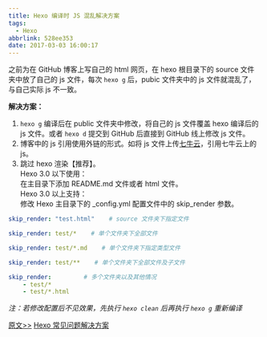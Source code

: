 ```yaml
---
title: Hexo 编译时 JS 混乱解决方案
tags:
  - Hexo
abbrlink: 528ee353
date: 2017-03-03 16:00:17
---
```


之前为在 GitHub 博客上写自己的 html 网页，在 hexo 根目录下的 source 文件夹中放了自己的 js 文件，每次 `hexo g` 后，pubic 文件夹中的 js 文件就混乱了，与自己实际 js 不一致。

**解决方案：**
1. `hexo g` 编译后在 public 文件夹中修改，将自己的 js 文件覆盖 hexo 编译后的 js 文件。或者 `hexo d` 提交到 GitHub 后直接到 GitHub 线上修改 js 文件。
2. 博客中的 js 引用使用外链的形式。如将 js 文件上传[七牛云](http://www.qiniu.com/)，引用七牛云上的 js。
3. 跳过 hexo 渲染【推荐】。<br>Hexo 3.0 以下使用：<br>在主目录下添加 README.md 文件或者 html 文件。<br>Hexo 3.0 以上支持：<br>修改 Hexo 主目录下的 _config.yml 配置文件中的 skip_render 参数。

<!-- more -->

``` yaml
skip_render: "test.html"    # source 文件夹下指定文件

skip_render: test/*    # 单个文件夹下全部文件

skip_render: test/*.md    # 单个文件夹下指定类型文件

skip_render: test/**    # 单个文件夹下全部文件及子文件

skip_render:         # 多个文件夹以及其他情况
    - test/*
    - test/*.html
```

*注：若修改配置后不见效果，先执行 `hexo clean` 后再执行 `hexo g` 重新编译*

[原文>>](https://segmentfault.com/q/1010000003957602/revision)
[Hexo 常见问题解决方案](https://xuanwo.org/2014/08/14/hexo-usual-problem/)